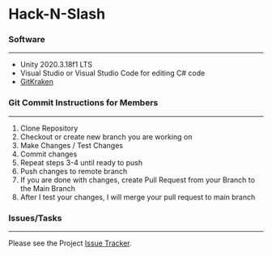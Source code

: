 # Hack-N-Slash

### Software
---
* Unity 2020.3.18f1 LTS 
* Visual Studio or Visual Studio Code for editing C# code
* [GitKraken](https://www.gitkraken.com)

### Git Commit Instructions for Members
---
1. Clone Repository
2. Checkout or create new branch you are working on
3. Make Changes / Test Changes
4. Commit changes
5. Repeat steps 3-4 until ready to push
6. Push changes to remote branch
7. If you are done with changes, create Pull Request from your Branch to the Main Branch
8. After I test your changes, I will merge your pull request to main branch

### Issues/Tasks
---
Please see the Project [Issue Tracker](https://github.com/WheeledParasite/Hack-N-Slash/issues).